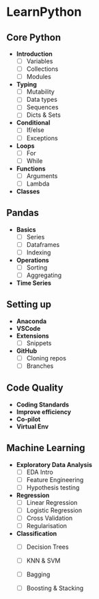 # LearnPython

## Core Python
- **Introduction**
  - [ ] Variables
  - [ ] Collections
  - [ ] Modules
- **Typing**
  - [ ] Mutability
  - [ ] Data types
  - [ ] Sequences
  - [ ] Dicts & Sets
- **Conditional**
  - [ ] If/else
  - [ ] Exceptions
- **Loops**
  - [ ] For
  - [ ] While
- **Functions**
  - [ ] Arguments
  - [ ] Lambda
- **Classes**
  
## Pandas
- **Basics**
  - [ ] Series
  - [ ] Dataframes
  - [ ] Indexing
- **Operations**
  - [ ] Sorting
  - [ ] Aggregating
- **Time Series**

## Setting up
- **Anaconda**
- **VSCode**
- **Extensions**
  - [ ] Snippets
- **GitHub**
  - [ ] Cloning repos
  - [ ] Branches

## Code Quality
- **Coding Standards**
- **Improve efficiency**
- **Co-pilot**
- **Virtual Env**

## Machine Learning
- **Exploratory Data Analysis**
  - [ ] EDA Intro
  - [ ] Feature Engineering
  - [ ] Hypothesis testing
- **Regression**
  - [ ] Linear Regression
  - [ ] Logistic Regression
  - [ ] Cross Validation
  - [ ] Regularisation
- **Classification**
  - [ ] Decision Trees
  - [ ] KNN & SVM
  - [ ] Bagging
  - [ ] Boosting & Stacking



